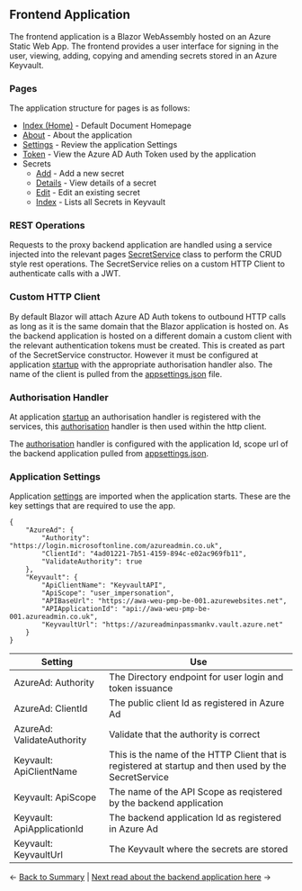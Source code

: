 ## Frontend Application

The frontend application is a Blazor WebAssembly hosted on an Azure Static Web App. The frontend provides a user interface for signing in the user, viewing, adding, copying and amending secrets stored in an Azure Keyvault. 

### Pages

The application structure for pages is as follows:

- [Index (Home)](\frontend\Pages\Index.razor) - Default Document Homepage
- [About](\frontend\Pages\About.razor) - About the application
- [Settings](\frontend\Pages\Settings.razor) - Review the application Settings
- [Token](\frontend\Pages\Token.razor) - View the Azure AD Auth Token used by the application
- Secrets
  - [Add](\frontend\Pages\Secrets\Add.razor) - Add a new secret
  - [Details](\frontend\Pages\Secrets\Details.razor) - View details of a secret
  - [Edit](\frontend\Pages\Secrets\Edit.razor) - Edit an existing secret
  - [Index](\frontend\Pages\Secrets\Index.razor) - Lists all Secrets in Keyvault

### REST Operations
Requests to the proxy backend application are handled using a service injected into the relevant pages [SecretService](/frontend/Services/SecretService.cs) class to perform the CRUD style rest operations. The SecretService relies on a custom HTTP Client to authenticate calls with a JWT.

### Custom HTTP Client
By default Blazor will attach Azure AD Auth tokens to outbound HTTP calls as long as it is the same domain that the Blazor application is hosted on. As the backend application is hosted on a different domain a custom client with the relevant authentication tokens must be created. This is created as part of the SecretService constructor. However it must be configured at application [startup](/frontend/Program.cs) with the appropriate authorisation handler also. The name of the client is pulled from the [appsettings.json](/frontend/wwwroot/appsettings.json) file. 

### Authorisation Handler
At application [startup](/frontend/Program.cs) an authorisation handler is registered with the services, this [authorisation](/frontend/authorization/KeyvaultAPIAuthorizationMessageHandler.cs) handler is then used within the http client. 

The [authorisation](/frontend/authorization/KeyvaultAPIAuthorizationMessageHandler.cs) handler is configured with the application Id, scope url of the backend application pulled from [appsettings.json](/frontend/wwwroot/appsettings.json). 


### Application Settings
Application [settings](/frontend/wwwroot/appsettings.json) are imported when the application starts. These are the key settings that are required to use the app. 

```
{
    "AzureAd": {
        "Authority": "https://login.microsoftonline.com/azureadmin.co.uk", 
        "ClientId": "4ad01221-7b51-4159-894c-e02ac969fb11",
        "ValidateAuthority": true
    },
    "Keyvault": {
        "ApiClientName": "KeyvaultAPI",
        "ApiScope": "user_impersonation",
        "APIBaseUrl": "https://awa-weu-pmp-be-001.azurewebsites.net",
        "APIApplicationId": "api://awa-weu-pmp-be-001.azureadmin.co.uk",
        "KeyvaultUrl": "https://azureadminpassmankv.vault.azure.net"
    }
}
```

| Setting | Use |
|---|---|
| AzureAd: Authority | The Directory endpoint for user login and token issuance | 
| AzureAd: ClientId | The public client Id as registered in Azure Ad |
| AzureAd: ValidateAuthority | Validate that the authority is correct | 
| Keyvault: ApiClientName | This is the name of the HTTP Client that is registered at startup and then used by the SecretService |
| Keyvault: ApiScope | The name of the API Scope as reqistered by the backend application |
| Keyvault: ApiApplicationId | The backend application Id as registered in Azure Ad |
| Keyvault: KeyvaultUrl | The Keyvault where the secrets are stored |

<- [Back to Summary](/docs/architecture/readme.md) | [Next read about the backend application here](/docs/architecture/backend/readme.md) ->
